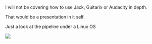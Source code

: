I will not be covering how to use Jack, Guitarix or Audacity in depth.

That would be a presentation in it self.

Just a look at the pipeline under a Linux OS

<a href="http://thecatapi.com"><img src="http://thecatapi.com/api/images/get?format=src&type=gif"></a>

